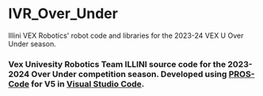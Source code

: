 # IVR_Over_Under
Illini VEX Robotics' robot code and libraries for the 2023-24 VEX U Over Under season.

### Vex Univesity Robotics Team ILLINI source code for the 2023-2024 Over Under competition season. Developed using [PROS-Code](https://pros.cs.purdue.edu/) for V5 in [Visual Studio Code](https://code.visualstudio.com/).